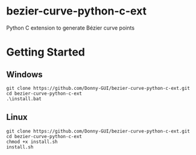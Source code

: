 # bezier-curve-python-c-ext
Python C extension to generate Bézier curve points


# Getting Started

## Windows
```
git clone https://github.com/Donny-GUI/bezier-curve-python-c-ext.git
cd bezier-curve-python-c-ext
.\install.bat
```

## Linux
```
git clone https://github.com/Donny-GUI/bezier-curve-python-c-ext.git
cd bezier-curve-python-c-ext
chmod +x install.sh
install.sh
```
